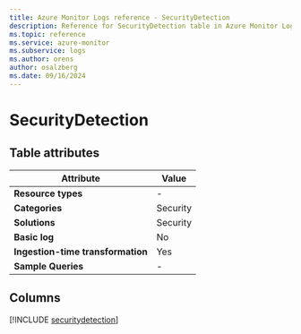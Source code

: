 ```yaml
---
title: Azure Monitor Logs reference - SecurityDetection
description: Reference for SecurityDetection table in Azure Monitor Logs.
ms.topic: reference
ms.service: azure-monitor
ms.subservice: logs
ms.author: orens
author: osalzberg
ms.date: 09/16/2024
---
```


# SecurityDetection




## Table attributes

|Attribute|Value|
|---|---|
|**Resource types**|-|
|**Categories**|Security|
|**Solutions**| Security|
|**Basic log**|No|
|**Ingestion-time transformation**|Yes|
|**Sample Queries**|-|



## Columns
  
[!INCLUDE [securitydetection](~/reusable-content/ce-skilling/azure/includes/azure-monitor/reference/tables/securitydetection-include.md)]
